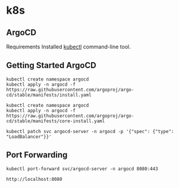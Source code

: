 # k8s

## ArgoCD

Requirements
Installed [kubectl](https://kubernetes.io/docs/tasks/tools/) command-line tool.


## Getting Started ArgoCD

```
kubectl create namespace argocd
kubectl apply -n argocd -f https://raw.githubusercontent.com/argoproj/argo-cd/stable/manifests/install.yaml
```

```
kubectl create namespace argocd
kubectl apply -n argocd -f https://raw.githubusercontent.com/argoproj/argo-cd/stable/manifests/core-install.yaml
```

```
kubectl patch svc argocd-server -n argocd -p '{"spec": {"type": "LoadBalancer"}}'
```
## Port Forwarding

```
kubectl port-forward svc/argocd-server -n argocd 8080:443
```
```
http://localhost:8080
```